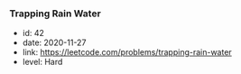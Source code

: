 ### Trapping Rain Water

* id: 42
* date: 2020-11-27
* link: https://leetcode.com/problems/trapping-rain-water
* level: Hard
